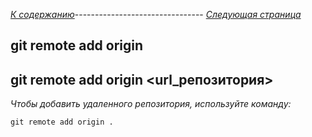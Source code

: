 *[К содержанию](readme.md)*-------------------------------- *[Следующая страница](git%20log.md)*

## **git remote add origin**

## git remote add origin <url_репозитория>

*Чтобы добавить удаленного репозитория, используйте команду:*

```bash-
git remote add origin .
```
